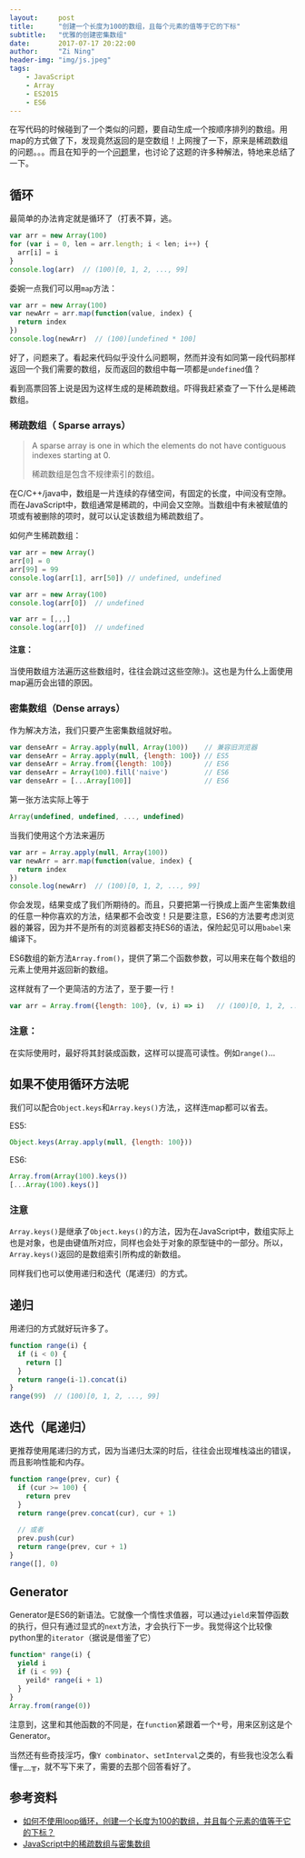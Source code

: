 ```yaml
---
layout:     post
title:      "创建一个长度为100的数组，且每个元素的值等于它的下标"
subtitle:   "优雅的创建密集数组"
date:       2017-07-17 20:22:00
author:     "Zi Ning"
header-img: "img/js.jpeg"
tags:
    - JavaScript
    - Array
    - ES2015
    - ES6
---
```

在写代码的时候碰到了一个类似的问题，要自动生成一个按顺序排列的数组。用map的方式做了下，发现竟然返回的是空数组！上网搜了一下，原来是稀疏数组的问题。。。而且在知乎的一个[问题](https://www.zhihu.com/question/41493194)里，也讨论了这题的许多种解法，特地来总结了一下。

## 循环

最简单的办法肯定就是循环了（打表不算，逃。

```javascript
var arr = new Array(100)
for (var i = 0, len = arr.length; i < len; i++) {
  arr[i] = i
}
console.log(arr)  // (100)[0, 1, 2, ..., 99]
```

委婉一点我们可以用`map`方法：

```javascript
var arr = new Array(100)
var newArr = arr.map(function(value, index) {
  return index
})
console.log(newArr)  // (100)[undefined * 100]
```

好了，问题来了。看起来代码似乎没什么问题啊，然而并没有如同第一段代码那样返回一个我们需要的数组，反而返回的数组中每一项都是`undefined`值？

看到高票回答上说是因为这样生成的是稀疏数组。吓得我赶紧查了一下什么是稀疏数组。

### 稀疏数组（ Sparse arrays）

> A sparse array is one in which the elements do not have contiguous indexes starting at 0.
>
> 稀疏数组是包含不规律索引的数组。

在C/C++/java中，数组是一片连续的存储空间，有固定的长度，中间没有空隙。而在JavaScript中，数组通常是稀疏的，中间会又空隙。当数组中有未被赋值的项或有被删除的项时，就可以认定该数组为稀疏数组了。

如何产生稀疏数组：

```javascript
var arr = new Array()
arr[0] = 0
arr[99] = 99
console.log(arr[1], arr[50]) // undefined, undefined
```

```javascript
var arr = new Array(100)
console.log(arr[0])  // undefined
```

```javascript
var arr = [,,,]
console.log(arr[0])  // undefined
```

#### 注意：

当使用数组方法遍历这些数组时，往往会跳过这些空隙:)。这也是为什么上面使用map遍历会出错的原因。

### 密集数组（Dense arrays）

作为解决方法，我们只要产生密集数组就好啦。

```javascript
var denseArr = Array.apply(null, Array(100))    // 兼容旧浏览器
var denseArr = Array.apply(null, {length: 100}) // ES5
var denseArr = Array.from({length: 100})        // ES6
var denseArr = Array(100).fill('naive')         // ES6
var denseArr = [...Array[100]]                  // ES6
```

第一张方法实际上等于

```javascript
Array(undefined, undefined, ..., undefined)    
```

当我们使用这个方法来遍历

```javascript
var arr = Array.apply(null, Array(100))
var newArr = arr.map(function(value, index) {
  return index
})
console.log(newArr)  // (100)[0, 1, 2, ..., 99]
```

你会发现，结果变成了我们所期待的。而且，只要把第一行换成上面产生密集数组的任意一种你喜欢的方法，结果都不会改变！只是要注意，ES6的方法要考虑浏览器的兼容，因为并不是所有的浏览器都支持ES6的语法，保险起见可以用`babel`来编译下。

ES6数组的新方法`Array.from()`，提供了第二个函数参数，可以用来在每个数组的元素上使用并返回新的数组。

这样就有了一个更简洁的方法了，至于要一行！

```javascript
var arr = Array.from({length: 100}, (v, i) => i)   // (100)[0, 1, 2, ..., 99]
```

### 注意：

在实际使用时，最好将其封装成函数，这样可以提高可读性。例如`range()`...

## 如果不使用循环方法呢

我们可以配合`Object.keys`和`Array.keys()`方法,，这样连map都可以省去。

ES5:

```javascript
Object.keys(Array.apply(null, {length: 100}))
```

ES6:

```javascript
Array.from(Array(100).keys())
[...Array(100).keys()]
```

### 注意

`Array.keys()`是继承了`Object.keys()`的方法，因为在JavaScript中，数组实际上也是对象，也是由键值所对应，同样也会处于对象的原型链中的一部分。所以，`Array.keys()`返回的是数组索引所构成的新数组。

同样我们也可以使用递归和迭代（尾递归）的方式。

## 递归

用递归的方式就好玩许多了。

```javascript
function range(i) {
  if (i < 0) {
    return []
  }
  return range(i-1).concat(i)
}
range(99)  // (100)[0, 1, 2, ..., 99]
```

## 迭代（尾递归）

更推荐使用尾递归的方式，因为当递归太深的时后，往往会出现堆栈溢出的错误，而且影响性能和内存。

```javascript
function range(prev, cur) {
  if (cur >= 100) {
    return prev
  }
  return range(prev.concat(cur), cur + 1)
  
  // 或者
  prev.push(cur)
  return range(prev, cur + 1)
}
range([], 0) 
```

## Generator

Generator是ES6的新语法。它就像一个惰性求值器，可以通过`yield`来暂停函数的执行，但只有通过显式的`next`方法，才会执行下一步。我觉得这个比较像python里的`iterator`（据说是借鉴了它）

```javascript
function* range(i) {
  yield i
  if (i < 99) {
    yeild* range(i + 1)
  }
}
Array.from(range(0))
```

注意到，这里和其他函数的不同是，在`function`紧跟着一个`*`号，用来区别这是个Generator。

当然还有些奇技淫巧，像`Y combinator`、`setInterval`之类的，有些我也没怎么看懂╥﹏╥，就不写下来了，需要的去那个回答看好了。

## 参考资料

* [如何不使用loop循环，创建一个长度为100的数组，并且每个元素的值等于它的下标？](https://www.zhihu.com/question/41493194)
* [JavaScript中的稀疏数组与密集数组](http://www.cnblogs.com/ziyunfei/archive/2012/09/16/2687165.html)

